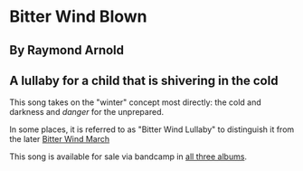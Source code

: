 #  Bitter Wind Blown

## By Raymond Arnold
## A lullaby for a child that is shivering in the cold

This song takes on the "winter" concept most directly: the cold and
darkness and *danger* for the unprepared.

In some places, it is referred to as "Bitter Wind Lullaby" to distinguish it
from the later [Bitter Wind March](../../Bitter_Wind_March/gen/)

This song is available for sale via bandcamp in [all three albums](https//humanistculture.bandcamp.com/).

